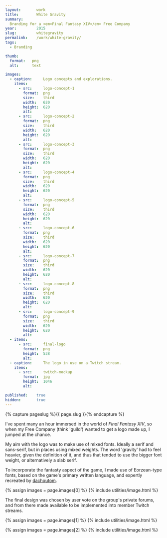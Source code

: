 ```yaml
---
layout:       work
title:        White Gravity
summary:      
  Branding for a <em>Final Fantasy XIV</em> Free Company
year:         2015
slug:         whitegravity
permalink:    /work/white-gravity/
tags:
  - Branding

thumb:
  format:   png
  alt:      text

images:
  - caption:     Logo concepts and explorations.
    items:
      - src:     logo-concept-1
        format:  png
        size:    third
        width:   620
        height:  620
        alt:     
      - src:     logo-concept-2
        format:  png
        size:    third
        width:   620
        height:  620
        alt:     
      - src:     logo-concept-3
        format:  png
        size:    third
        width:   620
        height:  620
        alt:     
      - src:     logo-concept-4
        format:  png
        size:    third
        width:   620
        height:  620
        alt:     
      - src:     logo-concept-5
        format:  png
        size:    third
        width:   620
        height:  620
        alt:     
      - src:     logo-concept-6
        format:  png
        size:    third
        width:   620
        height:  620
        alt:     
      - src:     logo-concept-7
        format:  png
        size:    third
        width:   620
        height:  620
        alt:     
      - src:     logo-concept-8
        format:  png
        size:    third
        width:   620
        height:  620
        alt:     
      - src:     logo-concept-9
        format:  png
        size:    third
        width:   620
        height:  620
        alt:     
  - items:
      - src:     final-logo
        format:  png
        height:  538
        alt:     
  - caption:     The logo in use on a Twitch stream.
    items:
      - src:     twitch-mockup
        format:  jpg
        height:  1046
        alt:     

published:    true
hidden:       true
---
```

{% capture pageslug %}{{ page.slug }}{% endcapture %}

I've spent many an hour immersed in the world of <em>Final Fantasy XIV</em>, so when my Free Company (think 'guild') wanted to get a logo made up, I jumped at the chance.

My aim with the logo was to make use of mixed fonts. Ideally a serif and sans-serif, but in places using mixed weights. The word 'gravity' had to feel heavier, given the definition of it, and thus that tended to use the bigger font weight, or alternatively a slab serif.

To incorporate the fantasty aspect of the game, I made use of Eorzean-type fonts, based on the game's primary written language, and expertly recreated by [dachoutom](http://dachoutom.org/ffxiv/fonts.html).

{% assign images = page.images[0] %}
{% include utilities/image.html %}

The final design was chosen by user vote on the group's private forums, and from there made available to be implemented into member Twitch streams.

{% assign images = page.images[1] %}
{% include utilities/image.html %}

{% assign images = page.images[2] %}
{% include utilities/image.html %}
